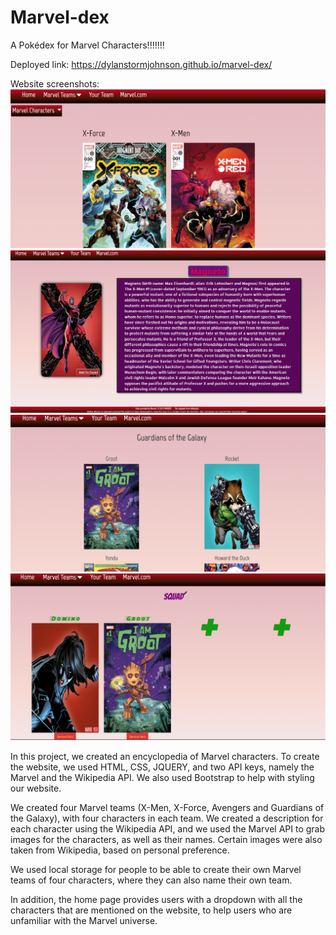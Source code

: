 # Marvel-dex
A Pokédex for Marvel Characters!!!!!!!

Deployed link: https://dylanstormjohnson.github.io/marvel-dex/

Website screenshots:
![Home page](./Assets/Images/homepage-screenshot.png)
![Character page](./Assets/Images/characterbio-screenshot.png)
![Teams page](./Assets/Images/teams-screenshot.png)
![My team page](./Assets/Images/myteam-screenshot.png)

In this project, we created an encyclopedia of Marvel characters. 
To create the website, we used HTML, CSS, JQUERY, and two API keys, namely the Marvel and the Wikipedia API. We also used Bootstrap to help with styling our website.

We created four Marvel teams (X-Men, X-Force, Avengers and Guardians of the Galaxy), with four characters in each team. 
We created a description for each character using the Wikipedia API, and we used the Marvel API to grab images for the characters, as well as their names. Certain images were also taken from Wikipedia, based on personal preference.

We used local storage for people to be able to create their own Marvel teams of four characters, where they can also name their own team. 

In addition, the home page provides users with a dropdown with all the characters that are mentioned on the website, to help users who are unfamiliar with the Marvel universe. 


